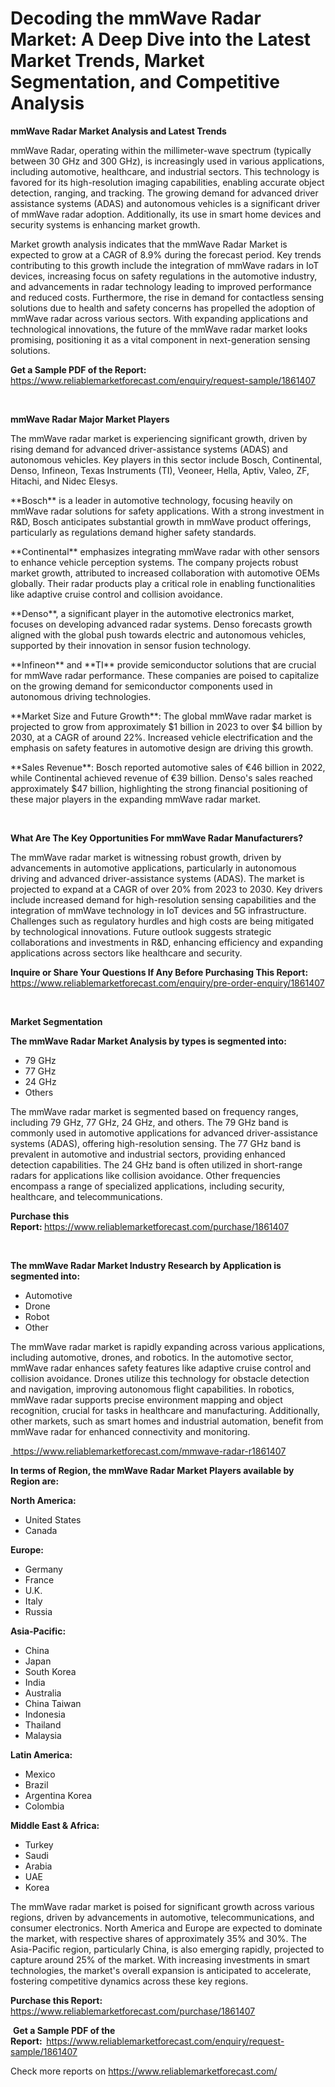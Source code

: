 <p><h1>Decoding the mmWave Radar Market: A Deep Dive into the Latest Market Trends, Market Segmentation, and Competitive Analysis</h1></p><p><strong>mmWave Radar Market Analysis and Latest Trends</strong></p>
<p><p>mmWave Radar, operating within the millimeter-wave spectrum (typically between 30 GHz and 300 GHz), is increasingly used in various applications, including automotive, healthcare, and industrial sectors. This technology is favored for its high-resolution imaging capabilities, enabling accurate object detection, ranging, and tracking. The growing demand for advanced driver assistance systems (ADAS) and autonomous vehicles is a significant driver of mmWave radar adoption. Additionally, its use in smart home devices and security systems is enhancing market growth.</p><p>Market growth analysis indicates that the mmWave Radar Market is expected to grow at a CAGR of 8.9% during the forecast period. Key trends contributing to this growth include the integration of mmWave radars in IoT devices, increasing focus on safety regulations in the automotive industry, and advancements in radar technology leading to improved performance and reduced costs. Furthermore, the rise in demand for contactless sensing solutions due to health and safety concerns has propelled the adoption of mmWave radar across various sectors. With expanding applications and technological innovations, the future of the mmWave radar market looks promising, positioning it as a vital component in next-generation sensing solutions.</p></p>
<p><strong>Get a Sample PDF of the Report:&nbsp;</strong> <a href="https://www.reliablemarketforecast.com/enquiry/request-sample/1861407?utm_campaign=3324&utm_medium=2&utm_source=Github&utm_content=ia&utm_term=06042025&utm_id=mmwave-radar">https://www.reliablemarketforecast.com/enquiry/request-sample/1861407</a></p>
<p>&nbsp;</p>
<p><strong>mmWave Radar Major Market Players</strong></p>
<p><p>The mmWave radar market is experiencing significant growth, driven by rising demand for advanced driver-assistance systems (ADAS) and autonomous vehicles. Key players in this sector include Bosch, Continental, Denso, Infineon, Texas Instruments (TI), Veoneer, Hella, Aptiv, Valeo, ZF, Hitachi, and Nidec Elesys.</p><p>**Bosch** is a leader in automotive technology, focusing heavily on mmWave radar solutions for safety applications. With a strong investment in R&D, Bosch anticipates substantial growth in mmWave product offerings, particularly as regulations demand higher safety standards.</p><p>**Continental** emphasizes integrating mmWave radar with other sensors to enhance vehicle perception systems. The company projects robust market growth, attributed to increased collaboration with automotive OEMs globally. Their radar products play a critical role in enabling functionalities like adaptive cruise control and collision avoidance.</p><p>**Denso**, a significant player in the automotive electronics market, focuses on developing advanced radar systems. Denso forecasts growth aligned with the global push towards electric and autonomous vehicles, supported by their innovation in sensor fusion technology.</p><p>**Infineon** and **TI** provide semiconductor solutions that are crucial for mmWave radar performance. These companies are poised to capitalize on the growing demand for semiconductor components used in autonomous driving technologies.</p><p>**Market Size and Future Growth**: The global mmWave radar market is projected to grow from approximately $1 billion in 2023 to over $4 billion by 2030, at a CAGR of around 22%. Increased vehicle electrification and the emphasis on safety features in automotive design are driving this growth.</p><p>**Sales Revenue**: Bosch reported automotive sales of €46 billion in 2022, while Continental achieved revenue of €39 billion. Denso's sales reached approximately $47 billion, highlighting the strong financial positioning of these major players in the expanding mmWave radar market.</p></p>
<p>&nbsp;</p>
<p><strong>What Are The Key Opportunities For mmWave Radar Manufacturers?</strong></p>
<p><p>The mmWave radar market is witnessing robust growth, driven by advancements in automotive applications, particularly in autonomous driving and advanced driver-assistance systems (ADAS). The market is projected to expand at a CAGR of over 20% from 2023 to 2030. Key drivers include increased demand for high-resolution sensing capabilities and the integration of mmWave technology in IoT devices and 5G infrastructure. Challenges such as regulatory hurdles and high costs are being mitigated by technological innovations. Future outlook suggests strategic collaborations and investments in R&D, enhancing efficiency and expanding applications across sectors like healthcare and security.</p></p>
<p><strong>Inquire or Share Your Questions If Any Before Purchasing This Report:</strong> <a href="https://www.reliablemarketforecast.com/enquiry/pre-order-enquiry/1861407?utm_campaign=3324&utm_medium=2&utm_source=Github&utm_content=ia&utm_term=06042025&utm_id=mmwave-radar">https://www.reliablemarketforecast.com/enquiry/pre-order-enquiry/1861407</a></p>
<p>&nbsp;</p>
<p><strong>Market Segmentation</strong></p>
<p><strong>The mmWave Radar Market Analysis by types is segmented into:</strong></p>
<p><ul><li>79 GHz</li><li>77 GHz</li><li>24 GHz</li><li>Others</li></ul></p>
<p><p>The mmWave radar market is segmented based on frequency ranges, including 79 GHz, 77 GHz, 24 GHz, and others. The 79 GHz band is commonly used in automotive applications for advanced driver-assistance systems (ADAS), offering high-resolution sensing. The 77 GHz band is prevalent in automotive and industrial sectors, providing enhanced detection capabilities. The 24 GHz band is often utilized in short-range radars for applications like collision avoidance. Other frequencies encompass a range of specialized applications, including security, healthcare, and telecommunications.</p></p>
<p><strong>Purchase this Report:&nbsp;</strong><a href="https://www.reliablemarketforecast.com/purchase/1861407?utm_campaign=3324&utm_medium=2&utm_source=Github&utm_content=ia&utm_term=06042025&utm_id=mmwave-radar">https://www.reliablemarketforecast.com/purchase/1861407</a></p>
<p>&nbsp;</p>
<p><strong>The mmWave Radar Market Industry Research by Application is segmented into:</strong></p>
<p><ul><li>Automotive</li><li>Drone</li><li>Robot</li><li>Other</li></ul></p>
<p><p>The mmWave radar market is rapidly expanding across various applications, including automotive, drones, and robotics. In the automotive sector, mmWave radar enhances safety features like adaptive cruise control and collision avoidance. Drones utilize this technology for obstacle detection and navigation, improving autonomous flight capabilities. In robotics, mmWave radar supports precise environment mapping and object recognition, crucial for tasks in healthcare and manufacturing. Additionally, other markets, such as smart homes and industrial automation, benefit from mmWave radar for enhanced connectivity and monitoring.</p></p>
<p><a href="https://www.reliablemarketforecast.com/mmwave-radar-r1861407?utm_campaign=3324&utm_medium=2&utm_source=Github&utm_content=ia&utm_term=06042025&utm_id=mmwave-radar">&nbsp;https://www.reliablemarketforecast.com/mmwave-radar-r1861407</a></p>
<p><strong>In terms of Region, the mmWave Radar Market Players available by Region are:</strong></p>
<p>
    <p> <strong> North America: </strong>
        <ul>
            <li>United States</li>
            <li>Canada</li>
        </ul>
        </p> 
    <p> <strong> Europe: </strong>
        <ul>
            <li>Germany</li>
            <li>France</li>
            <li>U.K.</li>
            <li>Italy</li>
            <li>Russia</li>
        </ul>
        </p> 
    <p> <strong> Asia-Pacific: </strong>
        <ul>
            <li>China</li>
            <li>Japan</li>
            <li>South Korea</li>
            <li>India</li>
            <li>Australia</li>
            <li>China Taiwan</li>
            <li>Indonesia</li>
            <li>Thailand</li>
            <li>Malaysia</li>
        </ul>
        </p> 
    <p> <strong> Latin America: </strong>
        <ul>
            <li>Mexico</li>
            <li>Brazil</li>
            <li>Argentina Korea</li>
            <li>Colombia</li>
        </ul>
        </p> 
    <p> <strong> Middle East & Africa: </strong>
        <ul>
            <li>Turkey</li>
            <li>Saudi</li>
            <li>Arabia</li>
            <li>UAE</li>
            <li>Korea</li>
        </ul>
    </p>
    </p>
<p><p>The mmWave radar market is poised for significant growth across various regions, driven by advancements in automotive, telecommunications, and consumer electronics. North America and Europe are expected to dominate the market, with respective shares of approximately 35% and 30%. The Asia-Pacific region, particularly China, is also emerging rapidly, projected to capture around 25% of the market. With increasing investments in smart technologies, the market's overall expansion is anticipated to accelerate, fostering competitive dynamics across these key regions.</p></p>
<p><strong>Purchase this Report: </strong><a href="https://www.reliablemarketforecast.com/purchase/1861407?utm_campaign=3324&utm_medium=2&utm_source=Github&utm_content=ia&utm_term=06042025&utm_id=mmwave-radar">https://www.reliablemarketforecast.com/purchase/1861407</a></p>
<p>&nbsp;<strong>Get a Sample PDF of the Report:&nbsp;&nbsp;</strong><a href="https://www.reliablemarketforecast.com/enquiry/request-sample/1861407?utm_campaign=3324&utm_medium=2&utm_source=Github&utm_content=ia&utm_term=06042025&utm_id=mmwave-radar">https://www.reliablemarketforecast.com/enquiry/request-sample/1861407</a></p>
<p><strong></strong></p>
<p>Check more reports on <a href="https://www.reliablemarketforecast.com/?utm_campaign=3324&utm_medium=2&utm_source=Github&utm_content=ia&utm_term=06042025&utm_id=mmwave-radar">https://www.reliablemarketforecast.com/</a></p>